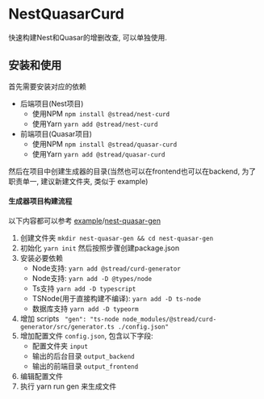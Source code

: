 # NestQuasarCurd

快速构建Nest和Quasar的增删改查, 可以单独使用.

## 安装和使用

首先需要安装对应的依赖

* 后端项目(Nest项目)
    * 使用NPM ```` npm install @stread/nest-curd ````
    * 使用Yarn ```` yarn add @stread/nest-curd ````
* 前端项目(Quasar项目)
    * 使用NPM ```` npm install @stread/quasar-curd ````
    * 使用Yarn ```` yarn add @stread/quasar-curd ````

然后在项目中创建生成器的目录(当然也可以在frontend也可以在backend, 为了职责单一, 建议新建文件夹, 类似于 example)

#### 生成器项目构建流程

以下内容都可以参考 [example](example)/[nest-quasar-gen](example/nest-quasar-gen)

1. 创建文件夹 ```` mkdir nest-quasar-gen && cd nest-quasar-gen ````
2. 初始化 ```` yarn init ```` 然后按照步骤创建package.json
3. 安装必要依赖
    * Node支持: ```` yarn add @stread/curd-generator ````
    * Node支持: ```` yarn add -D @types/node ````
    * Ts支持 ```` yarn add -D typescript ````
    * TSNode(用于直接构建不编译): ```` yarn add -D ts-node ````
    * 数据库支持 ```` yarn add -D typeorm ````
4. 增加 scripts ````  "gen": "ts-node node_modules/@stread/curd-generator/src/generator.ts ./config.json" ````
5. 增加配置文件 ```` config.json ````, 包含以下字段:
    * 配置文件夹 ```` input ````
    * 输出的后台目录 ```` output_backend ````
    * 输出的前端目录 ```` output_frontend ````
6. 编辑配置文件
7. 执行 yarn run gen 来生成文件